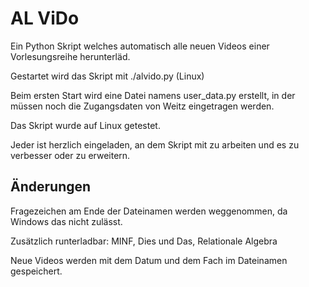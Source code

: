 AL ViDo
===========

Ein Python Skript welches automatisch alle neuen Videos einer Vorlesungsreihe herunterläd.

Gestartet wird das Skript mit ./alvido.py (Linux)

Beim ersten Start wird eine Datei namens user_data.py erstellt, in der müssen noch die Zugangsdaten von Weitz eingetragen werden.

Das Skript wurde auf Linux getestet.

Jeder ist herzlich eingeladen, an dem Skript mit zu arbeiten und es zu verbesser oder zu erweitern.


Änderungen
---------------------

Fragezeichen am Ende der Dateinamen werden weggenommen, da Windows das nicht zulässt.

Zusätzlich runterladbar: MINF, Dies und Das, Relationale Algebra

Neue Videos werden mit dem Datum und dem Fach im Dateinamen gespeichert.